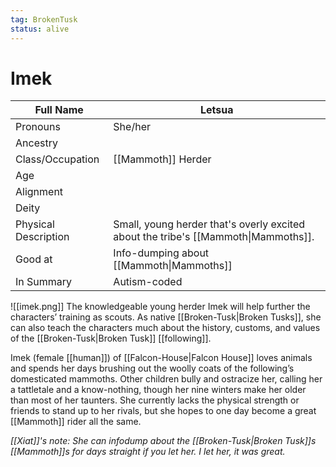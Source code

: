 ```yaml
---
tag: BrokenTusk
status: alive
---
```

# Imek

| Full Name            | Letsua                                                                |
| -------------------- | --------------------------------------------------------------------- |
| Pronouns             | She/her                                                               |
| Ancestry             |                                                                       |
| Class/Occupation     | [[Mammoth]] Herder                                                                |
| Age                  |                                                                       |
| Alignment            |                                                                       |
| Deity                |                                                                       |
| Physical Description | Small, young herder that's overly excited about the tribe's [[Mammoth\|Mammoths]]. |
| Good at              | Info-dumping about [[Mammoth\|Mammoths]]                                           |
| In Summary           | Autism-coded                                                          |

![[imek.png]]
The knowledgeable young herder Imek will help further the characters’ training as scouts. As native [[Broken-Tusk|Broken Tusks]], she can also teach the characters much about the history, customs, and values of the [[Broken-Tusk|Broken Tusk]] [[following]].

Imek (female [[human]]) of [[Falcon-House|Falcon House]] loves animals and spends her days brushing out the woolly coats of the following’s domesticated mammoths. Other children bully and ostracize her, calling her a tattletale and a know-nothing, though her nine winters make her older than most of her taunters. She currently lacks the physical strength or friends to stand up to her rivals, but she hopes to one day become a great [[Mammoth]] rider all the same.

*[[Xiat]]'s note: She can infodump about the [[Broken-Tusk|Broken Tusk]]s [[Mammoth]]s for days straight if you let her. I let her, it was great.*